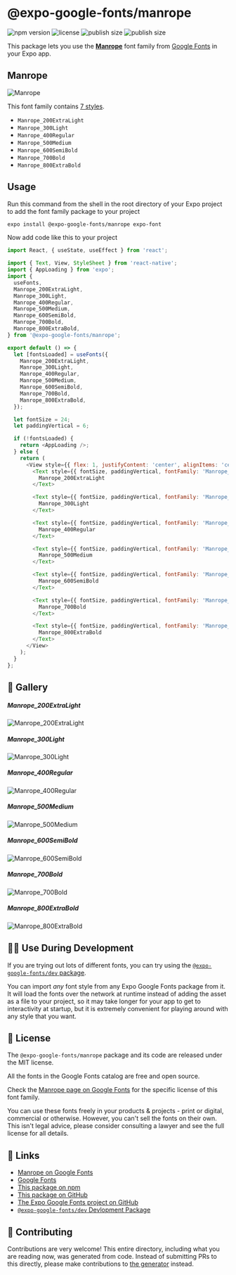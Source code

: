 # @expo-google-fonts/manrope

![npm version](https://flat.badgen.net/npm/v/@expo-google-fonts/manrope)
![license](https://flat.badgen.net/github/license/expo/google-fonts)
![publish size](https://flat.badgen.net/packagephobia/install/@expo-google-fonts/manrope)
![publish size](https://flat.badgen.net/packagephobia/publish/@expo-google-fonts/manrope)

This package lets you use the [**Manrope**](https://fonts.google.com/specimen/Manrope) font family from [Google Fonts](https://fonts.google.com/) in your Expo app.

## Manrope

![Manrope](./font-family.png)

This font family contains [7 styles](#-gallery).

- `Manrope_200ExtraLight`
- `Manrope_300Light`
- `Manrope_400Regular`
- `Manrope_500Medium`
- `Manrope_600SemiBold`
- `Manrope_700Bold`
- `Manrope_800ExtraBold`

## Usage

Run this command from the shell in the root directory of your Expo project to add the font family package to your project
```sh
expo install @expo-google-fonts/manrope expo-font
```

Now add code like this to your project
```js
import React, { useState, useEffect } from 'react';

import { Text, View, StyleSheet } from 'react-native';
import { AppLoading } from 'expo';
import {
  useFonts,
  Manrope_200ExtraLight,
  Manrope_300Light,
  Manrope_400Regular,
  Manrope_500Medium,
  Manrope_600SemiBold,
  Manrope_700Bold,
  Manrope_800ExtraBold,
} from '@expo-google-fonts/manrope';

export default () => {
  let [fontsLoaded] = useFonts({
    Manrope_200ExtraLight,
    Manrope_300Light,
    Manrope_400Regular,
    Manrope_500Medium,
    Manrope_600SemiBold,
    Manrope_700Bold,
    Manrope_800ExtraBold,
  });

  let fontSize = 24;
  let paddingVertical = 6;

  if (!fontsLoaded) {
    return <AppLoading />;
  } else {
    return (
      <View style={{ flex: 1, justifyContent: 'center', alignItems: 'center' }}>
        <Text style={{ fontSize, paddingVertical, fontFamily: 'Manrope_200ExtraLight' }}>
          Manrope_200ExtraLight
        </Text>

        <Text style={{ fontSize, paddingVertical, fontFamily: 'Manrope_300Light' }}>
          Manrope_300Light
        </Text>

        <Text style={{ fontSize, paddingVertical, fontFamily: 'Manrope_400Regular' }}>
          Manrope_400Regular
        </Text>

        <Text style={{ fontSize, paddingVertical, fontFamily: 'Manrope_500Medium' }}>
          Manrope_500Medium
        </Text>

        <Text style={{ fontSize, paddingVertical, fontFamily: 'Manrope_600SemiBold' }}>
          Manrope_600SemiBold
        </Text>

        <Text style={{ fontSize, paddingVertical, fontFamily: 'Manrope_700Bold' }}>
          Manrope_700Bold
        </Text>

        <Text style={{ fontSize, paddingVertical, fontFamily: 'Manrope_800ExtraBold' }}>
          Manrope_800ExtraBold
        </Text>
      </View>
    );
  }
};

```

## 🔡 Gallery

##### Manrope_200ExtraLight
![Manrope_200ExtraLight](./Manrope_200ExtraLight.ttf.png)

##### Manrope_300Light
![Manrope_300Light](./Manrope_300Light.ttf.png)

##### Manrope_400Regular
![Manrope_400Regular](./Manrope_400Regular.ttf.png)

##### Manrope_500Medium
![Manrope_500Medium](./Manrope_500Medium.ttf.png)

##### Manrope_600SemiBold
![Manrope_600SemiBold](./Manrope_600SemiBold.ttf.png)

##### Manrope_700Bold
![Manrope_700Bold](./Manrope_700Bold.ttf.png)

##### Manrope_800ExtraBold
![Manrope_800ExtraBold](./Manrope_800ExtraBold.ttf.png)


## 👩‍💻 Use During Development

If you are trying out lots of different fonts, you can try using the [`@expo-google-fonts/dev` package](https://github.com/expo/google-fonts/tree/master/font-packages/dev#readme).

You can import *any* font style from any Expo Google Fonts package from it. It will load the fonts
over the network at runtime instead of adding the asset as a file to your project, so it may take longer
for your app to get to interactivity at startup, but it is extremely convenient
for playing around with any style that you want.

## 📖 License

The `@expo-google-fonts/manrope` package and its code are released under the MIT license.

All the fonts in the Google Fonts catalog are free and open source.

Check the [Manrope page on Google Fonts](https://fonts.google.com/specimen/Manrope) for the specific license of this font family.

You can use these fonts freely in your products & projects - print or digital, commercial or otherwise. However, you can't sell the fonts on their own. This isn't legal advice, please consider consulting a lawyer and see the full license for all details.

## 🔗 Links

- [Manrope on Google Fonts](https://fonts.google.com/specimen/Manrope)
- [Google Fonts](https://fonts.google.com/)
- [This package on npm](https://www.npmjs.com/package/@expo-google-fonts/manrope)
- [This package on GitHub](https://github.com/expo/google-fonts/tree/master/font-packages/manrope)
- [The Expo Google Fonts project on GitHub](https://github.com/expo/google-fonts)
- [`@expo-google-fonts/dev` Devlopment Package](https://github.com/expo/google-fonts/tree/master/font-packages/dev)

## 🤝 Contributing

Contributions are very welcome! This entire directory, including what you are reading now, was generated from code. Instead of submitting PRs to this directly, please make contributions to [the generator](https://github.com/expo/google-fonts/tree/master/packages/generator) instead.

